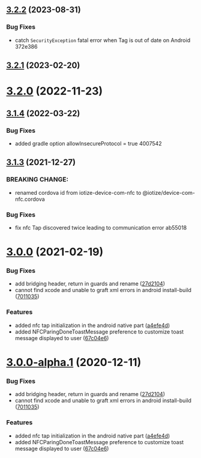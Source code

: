 ## [3.2.2](https://github.com/iotize-sas/device-com-nfc.cordova/compare/v3.2.1...v3.2.2) (2023-08-31)


### Bug Fixes

* catch `SecurityException` fatal error when Tag is out of date on Android 372e386



## [3.2.1](https://github.com/iotize-sas/device-com-nfc.cordova/compare/v3.2.0...v3.2.1) (2023-02-20)



# [3.2.0](https://github.com/iotize-sas/device-com-nfc.cordova/compare/v3.1.6...v3.2.0) (2022-11-23)



## [3.1.4](https://github.com/iotize-sas/device-com-nfc.cordova/compare/v3.1.3...v3.1.4) (2022-03-22)


### Bug Fixes

* added gradle option allowInsecureProtocol = true 4007542



## [3.1.3](https://github.com/iotize-sas/device-com-nfc.cordova/compare/v3.1.0...v3.1.3) (2021-12-27)

### BREAKING CHANGE:

- renamed cordova id from iotize-device-com-nfc to @iotize/device-com-nfc.cordova

### Bug Fixes

- fix nfc Tap discovered twice leading to communication error ab55018

<a name="3.0.0"></a>

# [3.0.0](https://github.com/iotize-sas/device-com-nfc.cordova/compare/v1.0.0-alpha.9...v3.0.0) (2021-02-19)

### Bug Fixes

- add bridging header, return in guards and rename ([27d2104](https://github.com/iotize-sas/device-com-nfc.cordova/commit/27d2104))
- cannot find xcode and unable to graft xml errors in android install-build ([7011035](https://github.com/iotize-sas/device-com-nfc.cordova/commit/7011035))

### Features

- added nfc tap initialization in the android native part ([a4efe4d](https://github.com/iotize-sas/device-com-nfc.cordova/commit/a4efe4d))
- added NFCParingDoneToastMessage preference to customize toast message displayed to user ([67c04e6](https://github.com/iotize-sas/device-com-nfc.cordova/commit/67c04e6))

<a name="3.0.0-alpha.1"></a>

# [3.0.0-alpha.1](https://github.com/iotize-sas/device-com-nfc.cordova/compare/v1.0.0-alpha.9...v3.0.0-alpha.1) (2020-12-11)

### Bug Fixes

- add bridging header, return in guards and rename ([27d2104](https://github.com/iotize-sas/device-com-nfc.cordova/commit/27d2104))
- cannot find xcode and unable to graft xml errors in android install-build ([7011035](https://github.com/iotize-sas/device-com-nfc.cordova/commit/7011035))

### Features

- added nfc tap initialization in the android native part ([a4efe4d](https://github.com/iotize-sas/device-com-nfc.cordova/commit/a4efe4d))
- added NFCParingDoneToastMessage preference to customize toast message displayed to user ([67c04e6](https://github.com/iotize-sas/device-com-nfc.cordova/commit/67c04e6))
